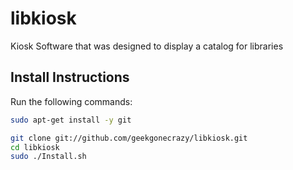 libkiosk
========

Kiosk Software that was designed to display a catalog for libraries 


## Install Instructions

Run the following commands:
```Bash
sudo apt-get install -y git

git clone git://github.com/geekgonecrazy/libkiosk.git
cd libkiosk
sudo ./Install.sh
```
